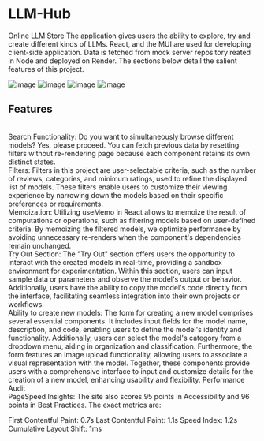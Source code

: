 # LLM-Hub
Online LLM Store
The application gives users the ability to explore, try and create different kinds of LLMs. React, and the MUI are used for developing client-side application. Data is fetched from mock server repository reated in Node and deployed on Render. The sections below detail the salient features of this project.

![image](https://github.com/ManeeshMondal/LLM-Hub/assets/93001043/1d9a362d-8745-45d9-ad28-922b8506ef29)
![image](https://github.com/ManeeshMondal/LLM-Hub/assets/93001043/fdac5693-6b48-4880-8a46-aeb78bb86022)
![image](https://github.com/ManeeshMondal/LLM-Hub/assets/93001043/46e45b1c-fa44-40a7-a404-f0ea0db58878)
![image](https://github.com/ManeeshMondal/LLM-Hub/assets/93001043/058d1110-9c5b-4b8c-810b-2276f6aea1c1)

## Features
 <br/>Search Functionality: Do you want to simultaneously browse different models? Yes, please proceed. You can fetch previous data by resetting filters without re-rendering page because each component retains its own distinct states.
  <br/>Filters: Filters in this project are user-selectable criteria, such as the number of reviews, categories, and minimum ratings, used to refine the displayed list of models. These filters enable users to customize their viewing experience by narrowing down the models based on their specific preferences or requirements.
 <br/> Memoization: Utilizing useMemo in React allows to memoize the result of computations or operations, such as filtering models based on user-defined criteria. By memoizing the filtered models, we optimize performance by avoiding unnecessary re-renders when the component's dependencies remain unchanged.
 <br/> Try Out Section: The "Try Out" section offers users the opportunity to interact with the created models in real-time, providing a sandbox environment for experimentation. Within this section, users can input sample data or parameters and observe the model's output or behavior. Additionally, users have the ability to copy the model's code directly from the interface, facilitating seamless integration into their own projects or workflows.
 <br/> Ability to create new models: The form for creating a new model comprises several essential components. It includes input fields for the model name, description, and code, enabling users to define the model's identity and functionality. Additionally, users can select the model's category from a dropdown menu, aiding in organization and classification. Furthermore, the form features an image upload functionality, allowing users to associate a visual representation with the model. Together, these components provide users with a comprehensive interface to input and customize details for the creation of a new model, enhancing usability and flexibility.
Performance Audit
 <br/> PageSpeed Insights: The site also scores 95 points in Accessibility and 96 points in Best Practices. The exact metrics are:

First Contentful Paint: 0.7s
Last Contentful Paint: 1.1s
Speed Index: 1.2s
Cumulative Layout Shift: 1ms



